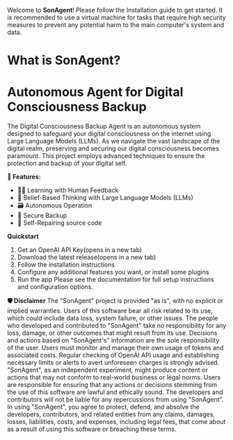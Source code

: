Welcome to **SonAgent**! Please follow the Installation guide to get started.
It is recommended to use a virtual machine for tasks that require high security measures to prevent any potential harm to the main computer's system and data.


# What is SonAgent? 
# Autonomous Agent for Digital Consciousness Backup

The Digital Consciousness Backup Agent is an autonomous system designed to safeguard your digital consciousness on the internet using Large Language Models (LLMs). As we navigate the vast landscape of the digital realm, preserving and securing our digital consciousness becomes paramount. This project employs advanced techniques to ensure the protection and backup of your digital self.

**🚀 Features:**
*	🙋‍♂️ Learning with Human Feedback
*	🧠 Belief-Based Thinking with Large Language Models (LLMs)
* 🗃️ Autonomous Operation
* 🔗 Secure Backup
* 🔌 Self-Repairing source code

**Quickstart**
1.	Get an OpenAI API Key(opens in a new tab)
2.	Download the latest release(opens in a new tab)
3.	Follow the installation instructions
4.	Configure any additional features you want, or install some plugins
5.	Run the app
Please see the documentation for full setup instructions and configuration options.

**🛡 Disclaimer**
The "SonAgent" project is provided "as is", with no explicit or implied warranties. Users of this software bear all risk related to its use, which could include data loss, system failure, or other issues.
The people who developed and contributed to "SonAgent" take no responsibility for any loss, damage, or other outcomes that might result from its use. Decisions and actions based on "SonAgent's" information are the sole responsibility of the user.
Users must monitor and manage their own usage of tokens and associated costs. Regular checking of OpenAI API usage and establishing necessary limits or alerts to avert unforeseen charges is strongly advised.
"SonAgent", as an independent experiment, might produce content or actions that may not conform to real-world business or legal norms. Users are responsible for ensuring that any actions or decisions stemming from the use of this software are lawful and ethically sound. The developers and contributors will not be liable for any repercussions from using "SonAgent".
In using "SonAgent", you agree to protect, defend, and absolve the developers, contributors, and related entities from any claims, damages, losses, liabilities, costs, and expenses, including legal fees, that come about as a result of using this software or breaching these terms.
